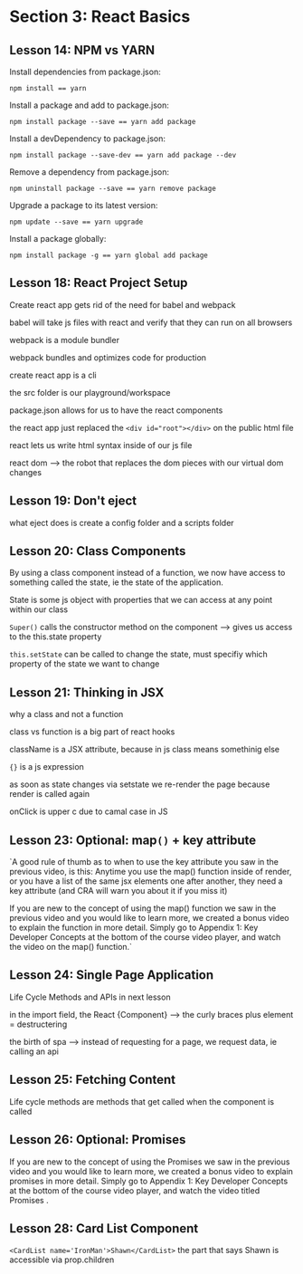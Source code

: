# Section 3: React Basics

## Lesson 14: NPM vs YARN

Install dependencies from package.json:
```
npm install == yarn
```


Install a package and add to package.json:
```
npm install package --save == yarn add package
```


Install a devDependency to package.json:
```
npm install package --save-dev == yarn add package --dev
```


Remove a dependency from package.json:
```
npm uninstall package --save == yarn remove package
```


Upgrade a package to its latest version:
```
npm update --save == yarn upgrade
```


Install a package globally:

```
npm install package -g == yarn global add package
```

## Lesson 18: React Project Setup

Create react app gets rid of the need for babel and webpack

babel will take js files with react and verify that they can run on all browsers

webpack is a module bundler

webpack bundles and optimizes code for production

create react app is a cli

the src folder is our playground/workspace

package.json allows for us to have the react components

the react app just replaced the `<div id="root"></div>` on the public html file

react lets us write html syntax inside of our js file

react dom --> the robot that replaces the dom pieces with our virtual dom changes

## Lesson 19: Don't eject

what eject does is create a config folder and a scripts folder

## Lesson 20: Class Components

By using a class component instead of a function, we now have access to something called the state, ie the state of the application.

State is some js object with properties that we can access at any point within our class

`Super()` calls the constructor method on the component  --> gives us access to the this.state property

`this.setState` can be called to change the state, must specifiy which property of the state we want to change

## Lesson 21: Thinking in JSX

why a class and not a function

class vs function is a big part of react hooks

className is a JSX attribute, because in js class means somethinig else

`{}` is a js expression

as soon as state changes via setstate we re-render the page because render is called again

onClick is upper c due to camal case in JS

## Lesson 23: Optional: map`()` + key attribute

`A good rule of thumb as to when to use the key attribute you saw in the previous video, is this: Anytime you use the map() function inside of render, or you have a list of the same jsx elements one after another, they need a key attribute (and CRA will warn you about it if you miss it)

If you are new to the concept of using the map() function we saw in the previous video and you would like to learn more, we created a bonus video to explain the function in more detail. Simply go to Appendix 1: Key Developer Concepts at the bottom of the course video player, and watch the video on the map() function.`

## Lesson 24: Single Page Application

Life Cycle Methods and APIs in next lesson

in the import field, the React {Component} --> the curly braces plus element = destructering

the birth of spa --> instead of requesting for a page, we request data, ie calling an api

## Lesson 25: Fetching Content

Life cycle methods are methods that get called when the component is called

## Lesson 26: Optional: Promises

If you are new to the concept of using the Promises  we saw in the previous video and you would like to learn more, we created a bonus video to explain promises in more detail. Simply go to Appendix 1: Key Developer Concepts at the bottom of the course video player, and watch the video titled Promises .

## Lesson 28: Card List Component

`<CardList name='IronMan'>Shawn</CardList>` the part that says Shawn is accessible via prop.children

